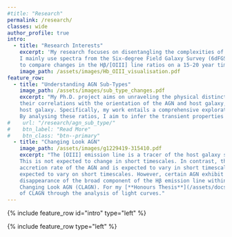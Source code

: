 ```yaml
---
#title: "Research"
permalink: /research/
classes: wide
author_profile: true
intro:
  - title: "Research Interests"
    excerpt: 'My research focuses on disentangling the complexities of Active Galactic Nuclei (AGN) using optical spectroscopy.
    I mainly use spectra from the Six-degree Field Galaxy Survey (6dFGS: 2001-2009), along with modern spectra from ANU 2.3m Wide Field Spectrograph (WiFeS)
    to compare changes in the Hβ/[OIII] line ratios on a 15-20 year timescale.'
    image_path: /assets/images/Hb_OIII_visualisation.pdf 
feature_row:
  - title: "Understanding AGN Sub-Types"
    image_path: /assets/images/sub_type_changes.pdf 
    excerpt: "My Ph.D. project aims on unraveling the physical distinctions among AGN sub-types and examining 
    their correlations with the orientation of the AGN and host galaxy, the accretion rate of the AGN, and the dust obscuration of the 
    host galaxy. Specifically, my work entails a comprehensive exploration of variations in the Hβ and [OIII] emission line ratios over two epochs.
    By analysing these ratios, I aim to infer the transient properties of AGN."
#    url: "/research/agn_sub_type/"
#    btn_label: "Read More"
#    btn_class: "btn--primary"
  - title: "Changing Look AGN"
    image_path: /assets/images/g1229419-315410.pdf
    excerpt: "The [OIII] emission line is a tracer of the host galaxy star formation along with AGN narrow-line emission. 
    This is not expected to change in short timescales. In contrast, the broad Hβ emission line is a tracer of the
    accretion rate of the AGN and is expected to vary in short timescales. Therefore, the ratio of the Hβ to [OIII] emission lines is
    expected to vary on short timescales. However, certain AGN exhibit extreme fluctuations, including the abrupt appearance or 
    disappearance of the broad component of the Hβ emission line within just a few months. Such phenomena are classified as 
    Changing Look AGN (CLAGN). For my [**Honours Thesis**](/assets/docs/Amrutha_Honours_Thesis_2022.pdf), I focused on the identification 
    of CLAGN through the analysis of light curves."
---
```


{% include feature_row id="intro" type="left" %}

{% include feature_row type="left" %} 
